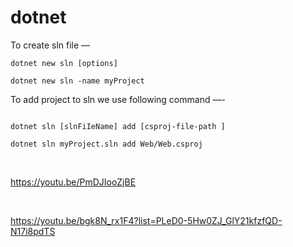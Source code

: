 # dotnet


To create sln file — 

```
dotnet new sln [options]

dotnet new sln -name myProject
```


To add project to sln we use following command —-

```

dotnet sln [slnFiIeName] add [csproj-file-path ]

dotnet sln myProject.sln add Web/Web.csproj
```




<br>

https://youtu.be/PmDJIooZjBE

<br>

https://youtu.be/bgk8N_rx1F4?list=PLeD0-5Hw0ZJ_GlY21kfzfQD-N17i8pdTS
